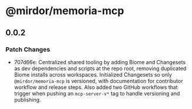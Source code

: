 # @mirdor/memoria-mcp

## 0.0.2

### Patch Changes

- 707d66e: Centralized shared tooling by adding Biome and Changesets as dev dependencies and scripts at the repo root, removing duplicated Biome installs across workspaces. Initialized Changesets so only `@mirdor/memoria-mcp` is versioned, with documentation for contributor workflow and release steps. Also added two GitHub workflows that trigger when pushing an `mcp-server-v*` tag to handle versioning and publishing.
